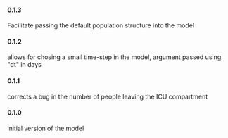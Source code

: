 #### 0.1.3

Facilitate passing the default population structure into the model

#### 0.1.2

allows for chosing a small time-step in the model, argument passed using "dt" in days

#### 0.1.1

corrects a bug in the number of people leaving the ICU compartment

#### 0.1.0

initial version of the model

